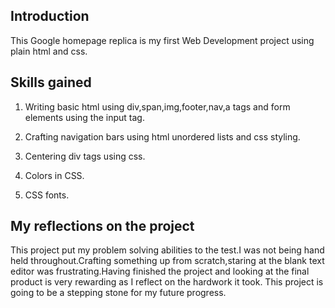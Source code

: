 Introduction
---------------------

This Google homepage replica is my first Web Development project using plain html and css.


Skills gained
---------------------

1) Writing basic html using div,span,img,footer,nav,a tags and form elements using the input tag.

2) Crafting navigation bars using html unordered lists and css styling.

3) Centering div tags using css.

4) Colors in CSS.

5) CSS fonts.


My reflections on the project
--------------------

This project put my problem solving abilities to the test.I was not being hand held throughout.Crafting something up from scratch,staring at the
blank text editor was frustrating.Having finished the project and looking at the final product is very rewarding as I reflect on the hardwork it took.
This project is going to be a stepping stone for my future progress.
